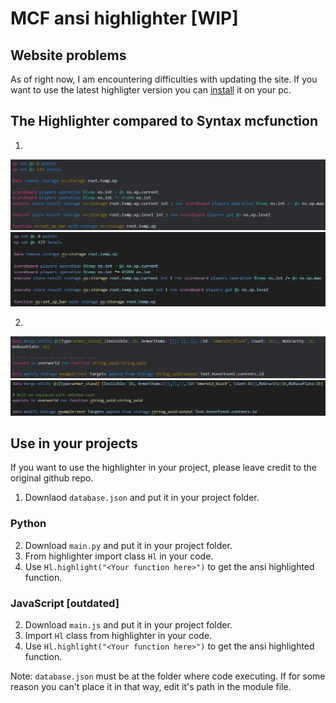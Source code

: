 # MCF ansi highlighter \[WIP\]

## Website problems
As of right now, I am encountering difficulties with updating the site. If you want to use the latest highligter version you can [install](https://github.com/bth123/mcf-ansi-highlighter?tab=readme-ov-file#python) it on your pc.

## The Highlighter compared to Syntax mcfunction
1.
![highlighter](illustrations/highlighter1.png)
![vsc](illustrations/vsc1.png)

2.
![highlighter](illustrations/highlighter2.png)
![vsc](illustrations/vsc2.png)

## Use in your projects
If you want to use the highlighter in your project, please leave credit to the original github repo.
1. Downlaod `database.json` and put it in your project folder.
### Python 
2. Download `main.py` and put it in your project folder.
3. From highlighter import class `Hl` in your code.
4. Use `Hl.highlight("<Your function here>")` to get the ansi highlighted function.
### JavaScript [outdated]
2. Download `main.js` and put it in your project folder.
3. Import `Hl` class from highlighter in your code.
4. Use `Hl.highlight("<Your function here>")` to get the ansi highlighted function.

Note: `database.json` must be at the folder where code executing. If for some reason you can't place it in that way, edit it's path in the module file.
